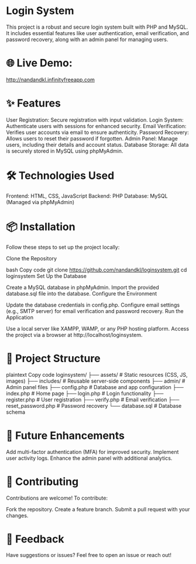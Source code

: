 # Login System
This project is a robust and secure login system built with PHP and MySQL. It includes essential features like user authentication, email verification, and password recovery, along with an admin panel for managing users.

# 🌐 Live Demo:
http://nandandkl.infinityfreeapp.com

# ✨ Features
User Registration: Secure registration with input validation.
Login System: Authenticate users with sessions for enhanced security.
Email Verification: Verifies user accounts via email to ensure authenticity.
Password Recovery: Allows users to reset their password if forgotten.
Admin Panel: Manage users, including their details and account status.
Database Storage: All data is securely stored in MySQL using phpMyAdmin.
# 🛠️ Technologies Used
Frontend: HTML, CSS, JavaScript
Backend: PHP
Database: MySQL (Managed via phpMyAdmin)
# 📦 Installation
Follow these steps to set up the project locally:

Clone the Repository

bash
Copy code
git clone https://github.com/nandandkl/loginsystem.git
cd loginsystem
Set Up the Database

Create a MySQL database in phpMyAdmin.
Import the provided database.sql file into the database.
Configure the Environment

Update the database credentials in config.php.
Configure email settings (e.g., SMTP server) for email verification and password recovery.
Run the Application

Use a local server like XAMPP, WAMP, or any PHP hosting platform.
Access the project via a browser at http://localhost/loginsystem.
# 📂 Project Structure
plaintext
Copy code
loginsystem/
├── assets/          # Static resources (CSS, JS, images)
├── includes/        # Reusable server-side components
├── admin/           # Admin panel files
├── config.php       # Database and app configuration
├── index.php        # Home page
├── login.php        # Login functionality
├── register.php     # User registration
├── verify.php       # Email verification
├── reset_password.php # Password recovery
└── database.sql     # Database schema
# 🚀 Future Enhancements
Add multi-factor authentication (MFA) for improved security.
Implement user activity logs.
Enhance the admin panel with additional analytics.
# 🤝 Contributing
Contributions are welcome! To contribute:

Fork the repository.
Create a feature branch.
Submit a pull request with your changes.


# 💬 Feedback
Have suggestions or issues? Feel free to open an issue or reach out!
